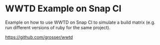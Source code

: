 # WWTD Example on Snap CI

Example on how to use WWTD on Snap CI to simulate a build matrix (e.g. run different versions of ruby for the same project).

https://github.com/grosser/wwtd

